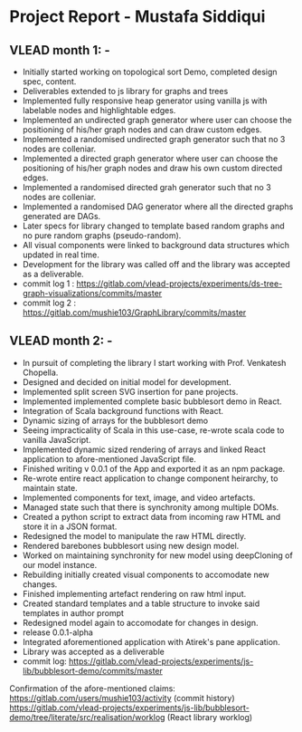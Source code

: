 # Project Report - Mustafa Siddiqui
## VLEAD month 1: - 
+ Initially started working on topological sort Demo, completed design spec, content.
+ Deliverables extended to js library for graphs and trees
+ Implemented fully responsive heap generator using vanilla js with labelable nodes and highlightable edges.
+ Implemented an undirected graph generator where user can choose the positioning of his/her graph nodes and can draw custom edges.
+ Implemented a randomised undirected graph generator such that no 3 nodes are colleniar.
+ Implemented a directed graph generator where user can choose the positioning of his/her graph nodes and draw his own custom directed edges.
+ Implemented a randomised directed grah generator such that no 3 nodes are colleniar.
+ Implemented a randomised DAG generator where all the directed graphs generated are DAGs.
+ Later specs for library changed to template based random graphs and no pure random graphs (pseudo-random).
+ All visual components were linked to background data structures which updated in real time.
+ Development for the library was called off and the library was accepted as a deliverable.
+ commit log 1 : https://gitlab.com/vlead-projects/experiments/ds-tree-graph-visualizations/commits/master
+ commit log 2 : https://gitlab.com/mushie103/GraphLibrary/commits/master
## VLEAD month 2: -
+ In pursuit of completing the library I start working with Prof. Venkatesh Chopella.
+ Designed and decided on initial model for development.
+ Implemented split screen SVG insertion for pane projects.
+ Implemented implemented complete basic bubblesort demo in React.
+ Integration of Scala background functions with React.
+ Dynamic sizing of arrays for the bubblesort demo
+ Seeing impracticality of Scala in this use-case, re-wrote scala code to vanilla JavaScript.
+ Implemented dynamic sized rendering of arrays and linked React application to afore-mentioned JavaScript file.
+ Finished writing v 0.0.1 of the App and exported it as an npm package.
+ Re-wrote entire react application to change component heirarchy, to maintain state.
+ Implemented components for text, image, and video artefacts.
+ Managed state such that there is synchronity among multiple DOMs.
+ Created a python script to extract data from incoming raw HTML and store it in a JSON format.
+ Redesigned the model to manipulate the raw HTML directly.
+ Rendered barebones bubblesort using new design model.
+ Worked on maintaining synchronity for new model using deepCloning of our model instance.
+ Rebuilding initially created visual components to accomodate new changes.
+ Finished implementing artefact rendering on raw html input.
+ Created standard templates and a table structure to invoke said templates in author prompt
+ Redesigned model again to accomodate for changes in design.
+ release 0.0.1-alpha
+ Integrated aforementioned application with Atirek's pane application.
+ Library was accepted as a deliverable
+ commit log: https://gitlab.com/vlead-projects/experiments/js-lib/bubblesort-demo/commits/master

Confirmation of the afore-mentioned claims: https://gitlab.com/users/mushie103/activity (commit history)
                                            https://gitlab.com/vlead-projects/experiments/js-lib/bubblesort-demo/tree/literate/src/realisation/worklog (React library worklog)

